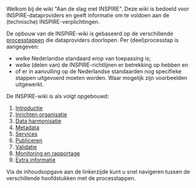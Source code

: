 Welkom bij de wiki "Aan de slag met INSPIRE".
Deze wiki is bedoeld voor INSPIRE-dataproviders en geeft informatie om te voldoen aan de (technische) INSPIRE-verplichtingen.

De opbouw van de INSPIRE-wiki is gebaseerd op de verschillende [processtappen](https://geonovum.github.io/inspire-wiki/#processtappen) die dataproviders doorlopen. 
Per (deel)processtap is aangegeven:
- welke Nederlandse standaard erop van toepassing is;
- welke (delen van) de INSPIRE-richtlijnen er betrekking op hebben en
- of er in aanvulling op de Nederlandse standaarden nog specifieke stappen uitgevoerd moeten worden.
Waar mogelijk zijn voorbeelden uitgewerkt. 

De INSPIRE-wiki is als volgt opgebouwd:
1. [Introductie](https://geonovum.github.io/inspire-wiki/#introductie)
2. [Inrichten organisatie](https://geonovum.github.io/inspire-wiki/#inrichten-organisatie)
3. [Data harmonisatie](https://geonovum.github.io/inspire-wiki/#dataharmonisatie)
4. [Metadata](https://geonovum.github.io/inspire-wiki/#metadata)
5. [Services](https://geonovum.github.io/inspire-wiki/#services)
6. [Publiceren](https://geonovum.github.io/inspire-wiki/#publiceren)
7. [Validatie](https://geonovum.github.io/inspire-wiki/#validatie)
8. [Monitoring en rapportage](https://geonovum.github.io/inspire-wiki/#monitoring-en-rapportage)
9. [Extra informatie](https://geonovum.github.io/inspire-wiki/#extra-informatie)

Via de inhoudsopgave aan de linkerzijde kunt u snel navigeren tussen de verschillende hoofdstukken met de processtappen. 
